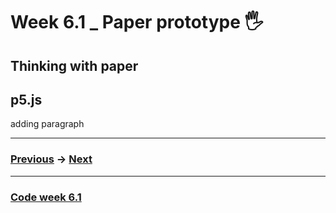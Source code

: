 # Week 6.1 _ Paper prototype :raised_hand_with_fingers_splayed:

## Thinking with paper

## p5.js

adding paragraph

-------------------------------------------------
### [Previous](https://github.com/napasornc/c0dew0rd/tree/master/week%2005) -> [Next]() 
-------------------------------------------------
### [Code week 6.1]() 

